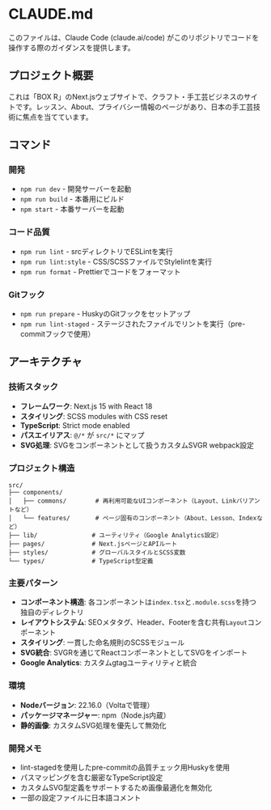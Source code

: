# CLAUDE.md

このファイルは、Claude Code (claude.ai/code) がこのリポジトリでコードを操作する際のガイダンスを提供します。

## プロジェクト概要

これは「BOX R」のNext.jsウェブサイトで、クラフト・手工芸ビジネスのサイトです。レッスン、About、プライバシー情報のページがあり、日本の手工芸技術に焦点を当てています。

## コマンド

### 開発
- `npm run dev` - 開発サーバーを起動
- `npm run build` - 本番用にビルド
- `npm start` - 本番サーバーを起動

### コード品質
- `npm run lint` - srcディレクトリでESLintを実行
- `npm run lint:style` - CSS/SCSSファイルでStylelintを実行
- `npm run format` - Prettierでコードをフォーマット

### Gitフック
- `npm run prepare` - HuskyのGitフックをセットアップ
- `npm run lint-staged` - ステージされたファイルでリントを実行（pre-commitフックで使用）

## アーキテクチャ

### 技術スタック
- **フレームワーク**: Next.js 15 with React 18
- **スタイリング**: SCSS modules with CSS reset
- **TypeScript**: Strict mode enabled
- **パスエイリアス**: `@/*` が `src/*` にマップ
- **SVG処理**: SVGをコンポーネントとして扱うカスタムSVGR webpack設定

### プロジェクト構造
```
src/
├── components/
│   ├── commons/        # 再利用可能なUIコンポーネント（Layout、Linkバリアントなど）
│   └── features/       # ページ固有のコンポーネント（About、Lesson、Indexなど）
├── lib/               # ユーティリティ（Google Analytics設定）
├── pages/             # Next.jsページとAPIルート
├── styles/            # グローバルスタイルとSCSS変数
└── types/             # TypeScript型定義
```

### 主要パターン
- **コンポーネント構造**: 各コンポーネントは`index.tsx`と`.module.scss`を持つ独自のディレクトリ
- **レイアウトシステム**: SEOメタタグ、Header、Footerを含む共有`Layout`コンポーネント
- **スタイリング**: 一貫した命名規則のSCSSモジュール
- **SVG統合**: SVGRを通じてReactコンポーネントとしてSVGをインポート
- **Google Analytics**: カスタムgtagユーティリティと統合

### 環境
- **Nodeバージョン**: 22.16.0（Voltaで管理）
- **パッケージマネージャー**: npm（Node.js内蔵）
- **静的画像**: カスタムSVG処理を優先して無効化

### 開発メモ
- lint-stagedを使用したpre-commitの品質チェック用Huskyを使用
- パスマッピングを含む厳密なTypeScript設定
- カスタムSVG型定義をサポートするため画像最適化を無効化
- 一部の設定ファイルに日本語コメント